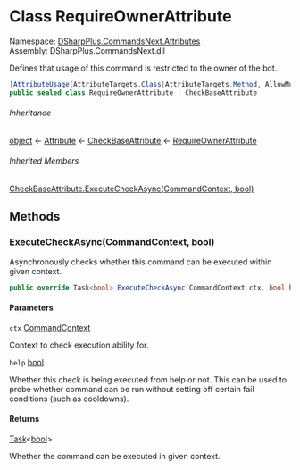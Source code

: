 # Class RequireOwnerAttribute

Namespace: [DSharpPlus.CommandsNext.Attributes](DSharpPlus.CommandsNext.Attributes.md)  
Assembly: DSharpPlus.CommandsNext.dll

Defines that usage of this command is restricted to the owner of the bot.

```csharp
[AttributeUsage(AttributeTargets.Class|AttributeTargets.Method, AllowMultiple = false, Inherited = false)]
public sealed class RequireOwnerAttribute : CheckBaseAttribute
```

###### Inheritance

[object](https://learn.microsoft.com/dotnet/api/system.object) ← 
[Attribute](https://learn.microsoft.com/dotnet/api/system.attribute) ← 
[CheckBaseAttribute](DSharpPlus.CommandsNext.Attributes.CheckBaseAttribute.md) ← 
[RequireOwnerAttribute](DSharpPlus.CommandsNext.Attributes.RequireOwnerAttribute.md)

###### Inherited Members

[CheckBaseAttribute.ExecuteCheckAsync\(CommandContext, bool\)](DSharpPlus.CommandsNext.Attributes.CheckBaseAttribute.md\#DSharpPlus\_CommandsNext\_Attributes\_CheckBaseAttribute\_ExecuteCheckAsync\_DSharpPlus\_CommandsNext\_CommandContext\_System\_Boolean\_)

## Methods

### <a id="DSharpPlus_CommandsNext_Attributes_RequireOwnerAttribute_ExecuteCheckAsync_DSharpPlus_CommandsNext_CommandContext_System_Boolean_"></a>ExecuteCheckAsync\(CommandContext, bool\)

Asynchronously checks whether this command can be executed within given context.

```csharp
public override Task<bool> ExecuteCheckAsync(CommandContext ctx, bool help)
```

#### Parameters

`ctx` [CommandContext](DSharpPlus.CommandsNext.CommandContext.md)

Context to check execution ability for.

`help` [bool](https://learn.microsoft.com/dotnet/api/system.boolean)

Whether this check is being executed from help or not. This can be used to probe whether command can be run without setting off certain fail conditions (such as cooldowns).

#### Returns

[Task](https://learn.microsoft.com/dotnet/api/system.threading.tasks.task\-1)<[bool](https://learn.microsoft.com/dotnet/api/system.boolean)\>

Whether the command can be executed in given context.

